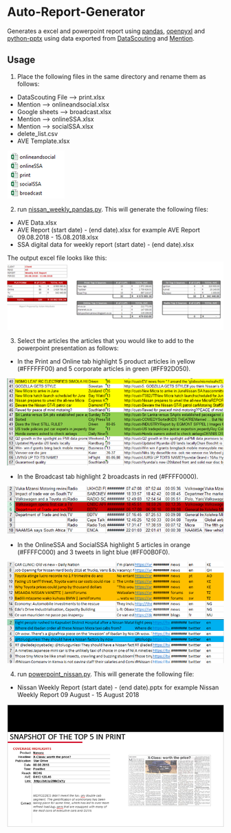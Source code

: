# Auto-Report-Generator
Generates a excel and powerpoint report using [pandas](https://pandas.pydata.org), [openpyxl](https://openpyxl.readthedocs.io/en/stable) and [python-pptx](https://openpyxl.readthedocs.io/en/stable) using data exported from [DataScouting](https://datascouting.com/) and [Mention](https://mention.com/en/).

## Usage

1. Place the following files in the same directory and rename them as follows:

* DataScouting File --> print.xlsx
* Mention --> onlineandsocial.xlsx
* Google sheets --> broadcast.xlsx
* Mention --> onlineSSA.xlsx
* Mention --> socialSSA.xlsx
* delete_list.csv
* AVE Template.xlsx

![directory](./data-files/directory.PNG "directory")

2. run [nissan_weekly_pandas.py](https://github.com/mazi76erx2/nissan_weekly_pandas.py). This will generate the following files:

* AVE Data.xlsx
* AVE Report (start date) - (end date).xlsx for example AVE Report 09.08.2018 - 15.08.2018.xlsx 
* SSA digital data for weekly report (start date) - (end date).xlsx 

The output excel file looks like this:
![ave-data](./data-files/ave-data.PNG "AVE Data")

3. Select the articles the articles that you would like to add to the powerpoint presentation as follows:

* In the Print and Online tab highlight 5 product articles in yellow (#FFFFFF00) and 5 corporate articles in green (#FF92D050).

![alt text](./data-files/excel-data.PNG "AVE Data")

* In the Broadcast tab highlight 2 broadcasts in red (#FFFF0000).

![alt text](./data-files/excel-data2.PNG "AVE Data")

* In the OnlineSSA and SocialSSA highlight 5 articles in orange (#FFFFC000) and 3 tweets in light blue (#FF00B0F0).

![alt text](./data-files/excel-data3.PNG "AVE Data")
![alt text](./data-files/excel-data4.PNG "AVE Data")

4. run [powerpoint_nissan.py](https://github.com/mazi76erx2/powerpoint_nissan.py). This will generate the following file:

* Nissan Weekly Report (start date) - (end date).pptx for example Nissan Weekly Report  09 August - 15 August 2018

![alt text](./data-files/powerpoint-data.PNG "AVE Data")